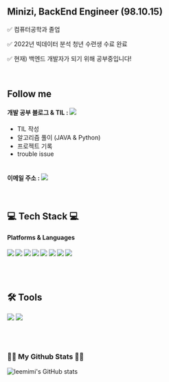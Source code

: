 
<div align="LEFT">

<!-- [header](https://capsule-render.vercel.app/api?type=wave&color=fadddd&height=260&section=header&text=Minizi's%20Github&fontColor=FFF&fontSize=90)
<div align="center"> -->
<br/>
 
## Minizi, BackEnd Engineer (98.10.15)

✅ 컴퓨터공학과 졸업 </br>

✅ 2022년 빅데이터 분석 청년 수련생 수료 완료 </br>
 
✅ 현재) 백엔드 개발자가 되기 위해 공부중입니다! </br>

</br>
 
## Follow me
 #### 개발 공부 블로그 & TIL :   <a href="https://mimsdatastudy.tistory.com/" target="_blank"><img src="https://img.shields.io/badge/Study blog-DD0B78?style=flat-square&logo=GitHub%20Sponsors&logoColor=white"/></a>
- TIL 작성 </br>
- 알고리즘 풀이 (JAVA & Python)</br>
- 프로젝트 기록</br>
- trouble issue </br></br>

#### 이메일 주소 : <a href="mailto:mijeong1015@naver.com" target="_blank"><img src="https://img.shields.io/badge/mijeong1015@naver.com-EA4335?style=flat-square&logo=Gmail&logoColor=white"/></a>
  
 <!-- [![Hits](https://hits.seeyoufarm.com/api/count/incr/badge.svg?url=https%3A%2F%2Fleemimi.github.io&count_bg=%23F6C6F9&title_bg=%23FF9797&icon=&icon_color=%23FB63F9&title=visit&edge_flat=false)](https://hits.seeyoufarm.com) --> 

<br/>

## 💻 Tech Stack 💻
<h4> Platforms & Languages <h4>

<img src="https://img.shields.io/badge/Python-3776AB?style=flat-square&logo=Python&logoColor=white"/>
<img src="https://img.shields.io/badge/C-A8B9CC?style=flat-square&logo=C&logoColor=white"/>
 <img src="https://img.shields.io/badge/Java-007396?style=flat-square&logo=Java&logoColor=white"/>
 <img src="https://img.shields.io/badge/mysql-4479A1?style=flat-square&logo=mysql&logoColor=white"/>
 <img src="https://img.shields.io/badge/pandas-3DB7CC?style=flat-square&logo=pandas&logoColor=white"/>
  <img src="https://img.shields.io/badge/Spring-00FF80?style=flat-square&logo=Spring&logoColor=white"/>
 <img src="https://img.shields.io/badge/Html-00CED1?style=flat-square&logo=HTML5&logoColor=white"/>
 <img src="https://img.shields.io/badge/Css-B0E0E6?style=flat-square&logo=CSS3&logoColor=white"/>
 
 </br></br>

## 🛠 Tools 
 <img src="https://img.shields.io/badge/Git-F05032?style=flat-square&logo=Git&logoColor=white"/>
  <img src="https://img.shields.io/badge/Notion-FAFAD2?style=flat-square&logo=Notion&logoColor=white"/>
 
 
<br/></br>
<h3 align="LEFT">👩‍💻 My Github Stats 👩‍💻</h3>
<div align="LEFT">
 
![leemimi's GitHub stats](https://github-readme-stats.vercel.app/api?username=leemimi&hide_title=true&show_icons=true&include_all_commits=true&disable_animations=true&theme=vue)
 
</div> 
 </div>
